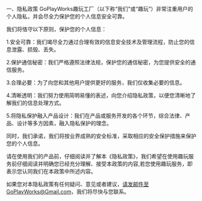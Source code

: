 一、隐私政策
GoPlayWorks趣玩工厂（以下称“我们”或“趣玩”）非常注重用户的个人隐私，并会尽全力保护您的个人信息安全可靠。

我们将恪守以下原则，保护您的个人信息：

1.安全可靠：我们竭尽全力通过合理有效的信息安全技术及管理流程，防止您的信息泄露、损毁、丢失。

2.保护通信秘密：我们严格遵照法律法规，保护您的通信秘密，为您提供安全的通信服务。

3.合理必要：为了向您和其他用户提供更好的服务，我们仅收集必要的信息。

4.清晰透明：我们努力使用简明易懂的表述，向您介绍隐私政策，以便您清晰地了解我们的信息处理方式。

5.将隐私保护融入产品设计：我们在产品或服务开发的各个环节，综合法律、产品、设计等多方因素，融入隐私保护的理念。

同时，我们承诺，我们将按业界成熟的安全标准，采取相应的安全保护措施来保护您的个人信息。

请在使用我们的产品前，仔细阅读并了解本《隐私政策》，我们希望在使用趣玩服务前仔细阅读并明确您已经充分理解、接受本政策的内容,若您使用趣玩服务，即表示您认同我们在本政策中所述内容。

如果您对本隐私政策有任何疑问、意见或者建议，请发邮件至GoPlayWorks@Gmail.com，我们将尽快与您联系。
